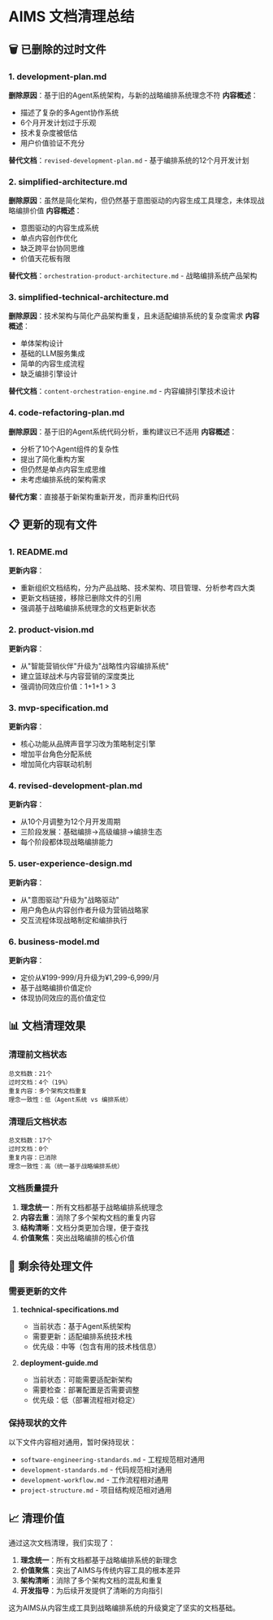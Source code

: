 # AIMS 文档清理总结

## 🗑️ 已删除的过时文件

### 1. development-plan.md
**删除原因**：基于旧的Agent系统架构，与新的战略编排系统理念不符
**内容概述**：
- 描述了复杂的多Agent协作系统
- 6个月开发计划过于乐观
- 技术复杂度被低估
- 用户价值验证不充分

**替代文档**：`revised-development-plan.md` - 基于编排系统的12个月开发计划

### 2. simplified-architecture.md
**删除原因**：虽然是简化架构，但仍然基于意图驱动的内容生成工具理念，未体现战略编排价值
**内容概述**：
- 意图驱动的内容生成系统
- 单点内容创作优化
- 缺乏跨平台协同思维
- 价值天花板有限

**替代文档**：`orchestration-product-architecture.md` - 战略编排系统产品架构

### 3. simplified-technical-architecture.md
**删除原因**：技术架构与简化产品架构重复，且未适配编排系统的复杂度需求
**内容概述**：
- 单体架构设计
- 基础的LLM服务集成
- 简单的内容生成流程
- 缺乏编排引擎设计

**替代文档**：`content-orchestration-engine.md` - 内容编排引擎技术设计

### 4. code-refactoring-plan.md
**删除原因**：基于旧的Agent系统代码分析，重构建议已不适用
**内容概述**：
- 分析了10个Agent组件的复杂性
- 提出了简化重构方案
- 但仍然是单点内容生成思维
- 未考虑编排系统的架构需求

**替代方案**：直接基于新架构重新开发，而非重构旧代码

## 📋 更新的现有文件

### 1. README.md
**更新内容**：
- 重新组织文档结构，分为产品战略、技术架构、项目管理、分析参考四大类
- 更新文档链接，移除已删除文件的引用
- 强调基于战略编排系统理念的文档更新状态

### 2. product-vision.md
**更新内容**：
- 从"智能营销伙伴"升级为"战略性内容编排系统"
- 建立篮球战术与内容营销的深度类比
- 强调协同效应价值：1+1+1 > 3

### 3. mvp-specification.md
**更新内容**：
- 核心功能从品牌声音学习改为策略制定引擎
- 增加平台角色分配系统
- 增加简化内容联动机制

### 4. revised-development-plan.md
**更新内容**：
- 从10个月调整为12个月开发周期
- 三阶段发展：基础编排→高级编排→编排生态
- 每个阶段都体现战略编排能力

### 5. user-experience-design.md
**更新内容**：
- 从"意图驱动"升级为"战略驱动"
- 用户角色从内容创作者升级为营销战略家
- 交互流程体现战略制定和编排执行

### 6. business-model.md
**更新内容**：
- 定价从¥199-999/月升级为¥1,299-6,999/月
- 基于战略编排价值定价
- 体现协同效应的高价值定位

## 📊 文档清理效果

### 清理前文档状态
```
总文档数：21个
过时文档：4个（19%）
重复内容：多个架构文档重复
理念一致性：低（Agent系统 vs 编排系统）
```

### 清理后文档状态
```
总文档数：17个
过时文档：0个
重复内容：已消除
理念一致性：高（统一基于战略编排系统）
```

### 文档质量提升
1. **理念统一**：所有文档都基于战略编排系统理念
2. **内容去重**：消除了多个架构文档的重复内容
3. **结构清晰**：文档分类更加合理，便于查找
4. **价值聚焦**：突出战略编排的核心价值

## 🎯 剩余待处理文件

### 需要更新的文件
1. **technical-specifications.md**
   - 当前状态：基于Agent系统架构
   - 需要更新：适配编排系统技术栈
   - 优先级：中等（包含有用的技术栈信息）

2. **deployment-guide.md**
   - 当前状态：可能需要适配新架构
   - 需要检查：部署配置是否需要调整
   - 优先级：低（部署流程相对稳定）

### 保持现状的文件
以下文件内容相对通用，暂时保持现状：
- `software-engineering-standards.md` - 工程规范相对通用
- `development-standards.md` - 代码规范相对通用
- `development-workflow.md` - 工作流程相对通用
- `project-structure.md` - 项目结构规范相对通用

## 📈 清理价值

通过这次文档清理，我们实现了：

1. **理念统一**：所有文档都基于战略编排系统的新理念
2. **价值聚焦**：突出了AIMS与传统内容工具的根本差异
3. **架构清晰**：消除了多个架构文档的混乱和重复
4. **开发指导**：为后续开发提供了清晰的方向指引

这为AIMS从内容生成工具到战略编排系统的升级奠定了坚实的文档基础。
